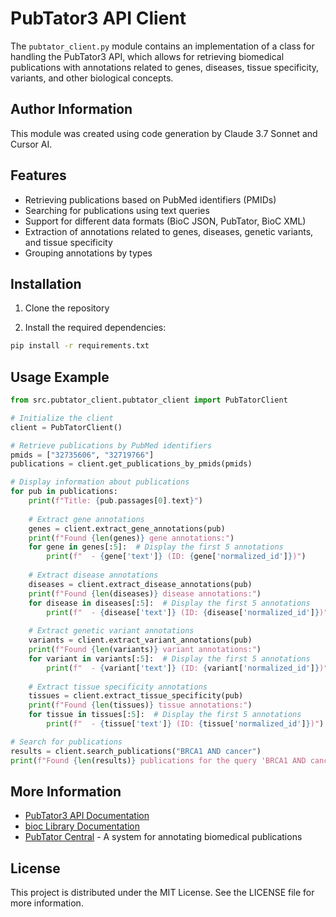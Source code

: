# PubTator3 API Client

The `pubtator_client.py` module contains an implementation of a class for handling the PubTator3 API, which allows for retrieving biomedical publications with annotations related to genes, diseases, tissue specificity, variants, and other biological concepts.

## Author Information

This module was created using code generation by Claude 3.7 Sonnet and Cursor AI.

## Features

- Retrieving publications based on PubMed identifiers (PMIDs)
- Searching for publications using text queries
- Support for different data formats (BioC JSON, PubTator, BioC XML)
- Extraction of annotations related to genes, diseases, genetic variants, and tissue specificity
- Grouping annotations by types

## Installation

1. Clone the repository

2. Install the required dependencies:
```bash
pip install -r requirements.txt
```

## Usage Example

```python
from src.pubtator_client.pubtator_client import PubTatorClient

# Initialize the client
client = PubTatorClient()

# Retrieve publications by PubMed identifiers
pmids = ["32735606", "32719766"]
publications = client.get_publications_by_pmids(pmids)

# Display information about publications
for pub in publications:
    print(f"Title: {pub.passages[0].text}")
    
    # Extract gene annotations
    genes = client.extract_gene_annotations(pub)
    print(f"Found {len(genes)} gene annotations:")
    for gene in genes[:5]:  # Display the first 5 annotations
        print(f"  - {gene['text']} (ID: {gene['normalized_id']})")
    
    # Extract disease annotations
    diseases = client.extract_disease_annotations(pub)
    print(f"Found {len(diseases)} disease annotations:")
    for disease in diseases[:5]:  # Display the first 5 annotations
        print(f"  - {disease['text']} (ID: {disease['normalized_id']})")
    
    # Extract genetic variant annotations
    variants = client.extract_variant_annotations(pub)
    print(f"Found {len(variants)} variant annotations:")
    for variant in variants[:5]:  # Display the first 5 annotations
        print(f"  - {variant['text']} (ID: {variant['normalized_id']})")
    
    # Extract tissue specificity annotations
    tissues = client.extract_tissue_specificity(pub)
    print(f"Found {len(tissues)} tissue annotations:")
    for tissue in tissues[:5]:  # Display the first 5 annotations
        print(f"  - {tissue['text']} (ID: {tissue['normalized_id']})")

# Search for publications
results = client.search_publications("BRCA1 AND cancer")
print(f"Found {len(results)} publications for the query 'BRCA1 AND cancer'")
```

## More Information

- [PubTator3 API Documentation](https://www.ncbi.nlm.nih.gov/research/pubtator3/api)
- [bioc Library Documentation](https://pypi.org/project/bioc/)
- [PubTator Central](https://www.ncbi.nlm.nih.gov/research/pubtator/) - A system for annotating biomedical publications

## License

This project is distributed under the MIT License. See the LICENSE file for more information. 